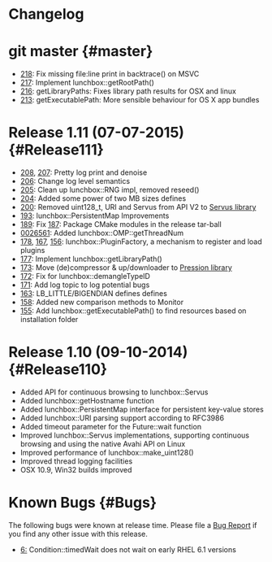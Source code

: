 # Changelog


# git master {#master}
* [218](https://github.com/Eyescale/Lunchbox/pull/218):
  Fix missing file:line print in backtrace() on MSVC
* [217](https://github.com/Eyescale/Lunchbox/pull/217):
  Implement lunchbox::getRootPath()
* [216](https://github.com/Eyescale/Lunchbox/pull/216):
  getLibraryPaths: Fixes library path results for OSX and linux
* [213](https://github.com/Eyescale/Lunchbox/pull/213):
  getExecutablePath: More sensible behaviour for OS X app bundles

# Release 1.11 (07-07-2015) {#Release111}

* [208](https://github.com/Eyescale/Lunchbox/pull/208),
  [207](https://github.com/Eyescale/Lunchbox/pull/207):
  Pretty log print and denoise
* [206](https://github.com/Eyescale/Lunchbox/pull/206):
  Change log level semantics
* [205](https://github.com/Eyescale/Lunchbox/pull/205):
  Clean up lunchbox::RNG impl, removed reseed()
* [204](https://github.com/Eyescale/Lunchbox/pull/204):
  Added some power of two MB sizes defines
* [200](https://github.com/Eyescale/Lunchbox/pull/200):
  Removed uint128_t, URI and Servus from API V2 to
  [Servus library](https://github.com/HBPVIS/Servus)
* [193](https://github.com/Eyescale/Lunchbox/pull/193):
  lunchbox::PersistentMap Improvements
* [189](https://github.com/Eyescale/Lunchbox/pull/189):
  Fix [187](https://github.com/Eyescale/Lunchbox/pull/187):
  Package CMake modules in the release tar-ball
* [0026561](https://github.com/Eyescale/Lunchbox/commit/0026561):
  Added lunchbox::OMP::getThreadNum
* [178](https://github.com/Eyescale/Lunchbox/pull/178),
  [167](https://github.com/Eyescale/Lunchbox/pull/167),
  [156](https://github.com/Eyescale/Lunchbox/pull/156):
  lunchbox::PluginFactory, a mechanism to register and load plugins
* [177](https://github.com/Eyescale/Lunchbox/pull/177):
  Implement lunchbox::getLibraryPath()
* [173](https://github.com/Eyescale/Lunchbox/pull/173):
  Move (de)compressor & up/downloader to
  [Pression library](https://github.com/Eyescale/Pression)
* [172](https://github.com/Eyescale/Lunchbox/pull/172):
  Fix for lunchbox::demangleTypeID
* [171](https://github.com/Eyescale/Lunchbox/pull/171):
  Add log topic to log potential bugs
* [163](https://github.com/Eyescale/Lunchbox/pull/163):
  LB_LITTLE/BIGENDIAN defines defines
* [158](https://github.com/Eyescale/Lunchbox/pull/158):
  Added new comparison methods to Monitor
* [155](https://github.com/Eyescale/Lunchbox/pull/155):
  Add lunchbox::getExecutablePath() to find resources based on installation
  folder

# Release 1.10 (09-10-2014) {#Release110}

* Added API for continuous browsing to lunchbox::Servus
* Added lunchbox::getHostname function
* Added lunchbox::PersistentMap interface for persistent key-value stores
* Added lunchbox::URI parsing support according to RFC3986
* Added timeout parameter for the Future::wait function
* Improved lunchbox::Servus implementations, supporting continuous browsing and
  using the native Avahi API on Linux
* Improved performance of lunchbox::make_uint128()
* Improved thread logging facilities
* OSX 10.9, Win32 builds improved

# Known Bugs {#Bugs}

The following bugs were known at release time. Please file a
[Bug Report](https://github.com/Eyescale/Lunchbox/issues) if you find
any other issue with this release.

* [6:](https://github.com/Eyescale/Lunchbox/issues/6)
Condition::timedWait does not wait on early RHEL 6.1 versions
